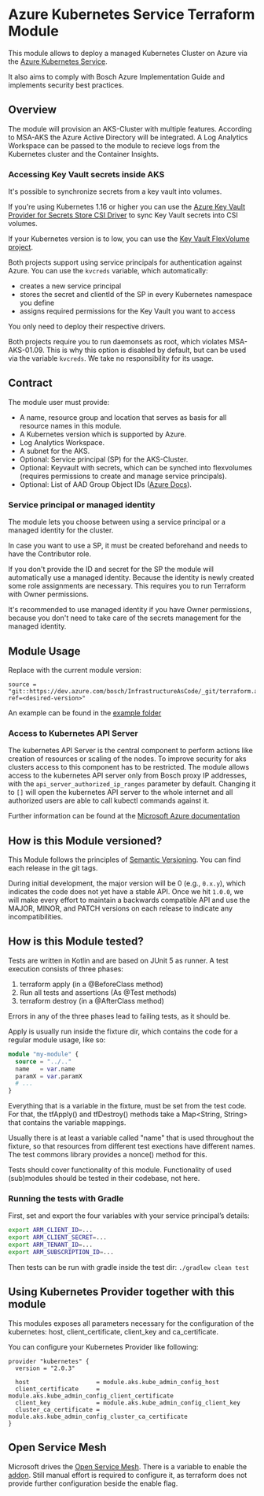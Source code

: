 # Azure Kubernetes Service Terraform Module

This module allows to deploy a managed Kubernetes Cluster on Azure via the [Azure Kubernetes Service](https://docs.microsoft.com/en-us/azure/aks/intro-kubernetes).

It also aims to comply with Bosch Azure Implementation Guide and implements security best practices.

## Overview

The module will provision an AKS-Cluster with multiple features. According to MSA-AKS the Azure Active Directory will be integrated. A Log Analytics Workspace can be passed to the module to recieve logs from the Kubernetes cluster and the Container Insights.

### Accessing Key Vault secrets inside AKS

It's possible to synchronize secrets from a key vault into volumes.

If you're using Kubernetes 1.16 or higher you can use the [Azure Key Vault Provider for Secrets Store CSI Driver](https://github.com/Azure/secrets-store-csi-driver-provider-azure) to sync Key Vault secrets into CSI volumes.

If your Kubernetes version is to low, you can use the [Key Vault FlexVolume project](https://github.com/Azure/kubernetes-keyvault-flexvol).

Both projects support using service principals for authentication against Azure.
You can use the `kvcreds` variable, which automatically:

- creates a new service principal
- stores the secret and clientId of the SP in every Kubernetes namespace you define
- assigns required permissions for the Key Vault you want to access

You only need to deploy their respective drivers.

Both projects require you to run daemonsets as root, which violates MSA-AKS-01.09.
This is why this option is disabled by default, but can be used via the variable `kvcreds`.
We take no responsibility for its usage.

## Contract

The module user must provide:

- A name, resource group and location that serves as basis for all resource names in this module.
- A Kubernetes version which is supported by Azure.
- Log Analytics Workspace.
- A subnet for the AKS.
- Optional: Service principal (SP) for the AKS-Cluster.
- Optional: Keyvault with secrets, which can be synched into flexvolumes (requires permissions to create and manage service principals).
- Optional: List of AAD Group Object IDs ([Azure Docs](https://docs.microsoft.com/en-us/azure/active-directory/fundamentals/active-directory-groups-create-azure-portal)).

### Service principal or managed identity

The module lets you choose between using a service principal or a managed identity for the cluster.

In case you want to use a SP, it must be created beforehand and needs to have the Contributor role.

If you don't provide the ID and secret for the SP the module will automatically use a managed identity.
Because the identity is newly created some role assignments are necessary. This requires you to run Terraform with Owner permissions.

It's recommended to use managed identity if you have Owner permissions, because you don't need to take care of the secrets management for the managed identity.

## Module Usage

Replace <desired-version> with the current module version:

```
source = "git::https://dev.azure.com/bosch/InfrastructureAsCode/_git/terraform.azurerm.module.aks?ref=<desired-version>"
```

An example can be found in the [example folder](https://dev.azure.com/bosch/InfrastructureAsCode/_git/terraform.azurerm.module.aks?path=%2Fexample)

### Access to Kubernetes API Server
 
The kubernetes API Server is the central component to perform actions like creation of resources or scaling of the nodes. 
To improve security for aks clusters access to this component has to be restricted. 
The module allows access to the kubernetes API server only from Bosch proxy IP addresses, with the `api_server_authorized_ip_ranges` parameter by default.
Changing it to `[]` will open the kubernetes API server to the whole internet and all authorized users are able to call kubectl commands against it.

Further information can be found at the [Microsoft Azure documentation](https://docs.microsoft.com/en-us/azure/aks/api-server-authorized-ip-ranges)

## How is this Module versioned?

This Module follows the principles of [Semantic Versioning](http://semver.org/).
You can find each release in the git tags.

During initial development, the major version will be 0 (e.g., `0.x.y`), which
indicates the code does not yet have a stable API. Once we hit `1.0.0`, we will
make every effort to maintain a backwards compatible API and use the MAJOR,
MINOR, and PATCH versions on each release to indicate any incompatibilities.

## How is this Module tested?

Tests are written in Kotlin and are based on JUnit 5 as runner. A test execution consists of three phases:

1. terraform apply (in a @BeforeClass method)
2. Run all tests and assertions (As @Test methods)
3. terraform destroy (in a @AfterClass method)

Errors in any of the three phases lead to failing tests, as it should be.

Apply is usually run inside the fixture dir, which contains the code for a regular module usage, like so:

```terraform
module "my-module" {
  source = "../.."
  name   = var.name
  paramX = var.paramX
  # ...
}
```

Everything that is a variable in the fixture, must be set from the test code.
For that, the tfApply() and tfDestroy() methods take a Map<String, String> that
contains the variable mappings.

Usually there is at least a variable called "name" that is used throughout the
fixture, so that resources from different test exections have different names.
The test commons library provides a nonce() method for this.

Tests should cover functionality of this module. Functionality of used
(sub)modules should be tested in their codebase, not here.

### Running the tests with Gradle

First, set and export the four variables with your service principal’s details:

```bash
export ARM_CLIENT_ID=...
export ARM_CLIENT_SECRET=...
export ARM_TENANT_ID=...
export ARM_SUBSCRIPTION_ID=...
```

Then tests can be run with gradle inside the test dir: `./gradlew clean test`

## Using Kubernetes Provider together with this module

This modules exposes all parameters necessary for the configuration of the kubernetes: host, client_certificate, client_key and ca_certificate.

You can configure your Kubernetes Provider like following:

```
provider "kubernetes" {
  version = "2.0.3"

  host                   = module.aks.kube_admin_config_host
  client_certificate     = module.aks.kube_admin_config_client_certificate
  client_key             = module.aks.kube_admin_config_client_key
  cluster_ca_certificate = module.aks.kube_admin_config_cluster_ca_certificate
}
```
## Open Service Mesh

Microsoft drives the [Open Service Mesh](https://openservicemesh.io/).
There is a variable to enable the [addon](https://docs.microsoft.com/en-gb/azure/aks/open-service-mesh-about).
Still manual effort is required to configure it, as terraform does not provide further configuration beside the enable flag.